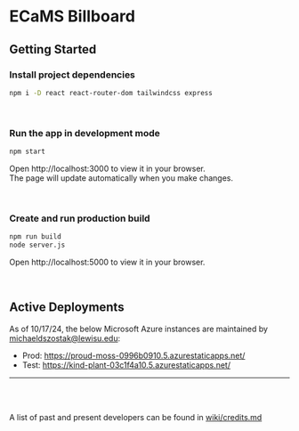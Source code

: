 # ECaMS Billboard

## Getting Started

### Install project dependencies
```bash
npm i -D react react-router-dom tailwindcss express
```

</br>

### Run the app in development mode
```bash
npm start
```

Open http://localhost:3000 to view it in your browser.\
The page will update automatically when you make changes.

</br>

### Create and run production build
```bash
npm run build
node server.js
```

Open http://localhost:5000 to view it in your browser.

</br>

## Active Deployments
As of 10/17/24, the below Microsoft Azure instances are maintained by [michaeldszostak@lewisu.edu](mailto:michaeldszostak@lewisu.edu):
- Prod: https://proud-moss-0996b0910.5.azurestaticapps.net/
- Test: https://kind-plant-03c1f4a10.5.azurestaticapps.net/

---

<br/><br/>

A list of past and present developers can be found in [wiki/credits.md](wiki/credits.md)
